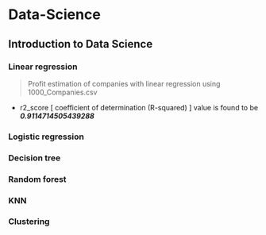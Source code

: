 # Data-Science
## Introduction to Data Science
### Linear regression
> Profit estimation of companies with linear regression using 1000_Companies.csv
  - r2_score [ coefficient of determination (R-squared) ] value is found to be ***0.9114714505439288***
### Logistic regression
### Decision tree
### Random forest
### KNN
### Clustering
